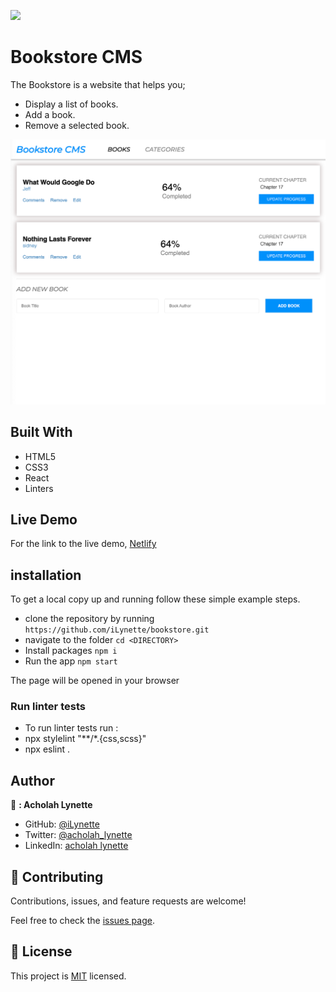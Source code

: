 ![](https://img.shields.io/badge/Microverse-blueviolet)

# Bookstore CMS
The Bookstore is a website that helps you;
- Display a list of books.
- Add a book.
- Remove a selected book.

![screenshot](./img.png)
## Built With
- HTML5
- CSS3
- React
- Linters

## Live Demo

For the link to the live demo, [Netlify](https://lynettes-bookstore.netlify.app/)

## installation

To get a local copy up and running follow these simple example steps.

- clone the repository by running
``` https://github.com/iLynette/bookstore.git ```
- navigate to the folder
``` cd <DIRECTORY> ```
- Install packages
``` npm i ```
- Run the app
``` npm start ```


The page will be opened in your browser

### Run linter tests

- To run linter tests run :
- npx stylelint "**/*.{css,scss}"
- npx eslint .

## Author
:bust_in_silhouette: **: Acholah Lynette**
- GitHub: [@iLynette](https://github.com/iLynette)
- Twitter: [@acholah_lynette](https://twitter.com/acholah_lynette)
- LinkedIn: [acholah lynette](https://www.linkedin.com/in/lynette-acholah/)

## 🤝 Contributing

Contributions, issues, and feature requests are welcome!

Feel free to check the [issues page](../../issues/).
## :memo: License
This project is [MIT](./MIT.md) licensed.